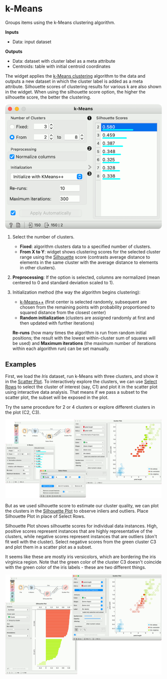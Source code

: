 k-Means
=======

Groups items using the k-Means clustering algorithm.

**Inputs**

- Data: input dataset

**Outputs**

- Data: dataset with cluster label as a meta attribute
- Centroids: table with initial centroid coordinates

The widget applies the [k-Means clustering](https://en.wikipedia.org/wiki/K-means_clustering) algorithm to the data and outputs a new dataset in which the cluster label is added as a meta attribute. Silhouette scores of clustering results for various k are also shown in the widget. When using the silhouette score option, the higher the silhouette score, the better the clustering.

![](images/kMeans-stamped.png)

1. Select the number of clusters.
   - **Fixed**: algorithm clusters data to a specified number of clusters.
   - **From X to Y**: widget shows clustering scores for the selected cluster range using the [Silhouette](https://en.wikipedia.org/wiki/Silhouette_\(clustering\)) score (contrasts average distance to elements in the same cluster with the average distance to elements in other clusters).
2. **Preprocessing**: If the option is selected, columns are normalized (mean centered to 0 and standard deviation scaled to 1).
3. Initialization method (the way the algorithm begins clustering):
   - [k-Means++](https://en.wikipedia.org/wiki/K-means%2B%2B) (first center is selected randomly, subsequent are chosen from the remaining points with probability proportioned to squared distance from the closest center)
   - **Random initialization** (clusters are assigned randomly at first and then updated with further iterations)

    **Re-runs** (how many times the algorithm is run from random initial positions; the result with the lowest within-cluster sum of squares will be used) and **Maximum iterations** (the maximum number of iterations within each algorithm run) can be set manually.

Examples
--------

First, we load the *Iris* dataset, run k-Means with three clusters, and show it in the [Scatter Plot](../visualize/scatterplot.md). To interactively explore the clusters, we can use [Select Rows](../data/selectrows.md) to select the cluster of interest (say, C1) and plot it in the scatter plot using interactive data analysis. That means if we pass a subset to the scatter plot, the subset will be exposed in the plot.

Try the same procedure for 2 or 4 clusters or explore different clusters in the plot (C2, C3).

![](images/kMeans-Example1.png)

But as we used silhouette score to estimate our cluster quality, we can plot the clusters in the [Silhouette Plot](../visualize/silhouetteplot.md) to observe inliers and outliers. Place Silhouette Plot in place of Select Rows.

Silhouette Plot shows silhouette scores for individual data instances. High, positive scores represent instances that are highly representative of the clusters, while negative scores represent instances that are outliers (don't fit well with the cluster). Select negative scores from the green cluster C3 and plot them in a scatter plot as a subset.

It seems like these are mostly iris versicolors, which are bordering the iris virginica region. Note that the green color of the cluster C3 doesn't coincide with the green color of the iris labels - these are two different things.

![](images/kMeans-Example2.png)
